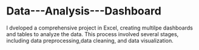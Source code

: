 # Data---Analysis---Dashboard
I dveloped a comprehensive project in Excel, creating multilpe dashboards and tables to analyze the data. This process involved several stages, including data preprocessing,data cleaning, and data visualization.

